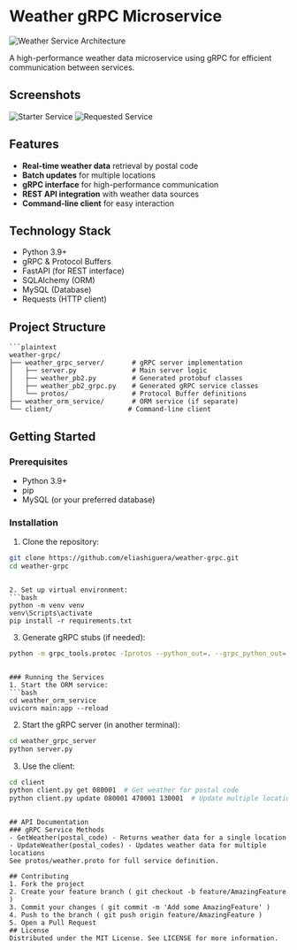 # Weather gRPC Microservice

![Weather Service Architecture](https://i.ibb.co/9HG9P78K/cli.jpg)

A high-performance weather data microservice using gRPC for efficient communication between services.

## Screenshots

![Starter Service](https://i.ibb.co/L4yWwsm/Captura-de-pantalla-2025-04-22-202924.png)
![Requested Service](https://i.ibb.co/1ffCBK4f/Captura-de-pantalla-2025-04-22-202857.png)

## Features

- **Real-time weather data** retrieval by postal code
- **Batch updates** for multiple locations
- **gRPC interface** for high-performance communication
- **REST API integration** with weather data sources
- **Command-line client** for easy interaction

## Technology Stack

- Python 3.9+
- gRPC & Protocol Buffers
- FastAPI (for REST interface)
- SQLAlchemy (ORM)
- MySQL (Database)
- Requests (HTTP client)

## Project Structure

 ```
```plaintext
weather-grpc/
├── weather_grpc_server/       # gRPC server implementation
│   ├── server.py              # Main server logic
│   ├── weather_pb2.py         # Generated protobuf classes
│   ├── weather_pb2_grpc.py    # Generated gRPC service classes
│   └── protos/                # Protocol Buffer definitions
├── weather_orm_service/       # ORM service (if separate)
└── client/                   # Command-line client
```

## Getting Started

### Prerequisites

- Python 3.9+
- pip
- MySQL (or your preferred database)

### Installation

1. Clone the repository:
```bash
git clone https://github.com/eliashiguera/weather-grpc.git
cd weather-grpc
 ```
```

2. Set up virtual environment:
```bash
python -m venv venv
venv\Scripts\activate
pip install -r requirements.txt
 ```

3. Generate gRPC stubs (if needed):
```bash
python -m grpc_tools.protoc -Iprotos --python_out=. --grpc_python_out=. protos/weather.proto
 ```
```

### Running the Services
1. Start the ORM service:
```bash
cd weather_orm_service
uvicorn main:app --reload
 ```

2. Start the gRPC server (in another terminal):
```bash
cd weather_grpc_server
python server.py
 ```

3. Use the client:
```bash
cd client
python client.py get 080001  # Get weather for postal code
python client.py update 080001 470001 130001  # Update multiple locations
 ```
```

## API Documentation
### gRPC Service Methods
- GetWeather(postal_code) - Returns weather data for a single location
- UpdateWeather(postal_codes) - Updates weather data for multiple locations
See protos/weather.proto for full service definition.

## Contributing
1. Fork the project
2. Create your feature branch ( git checkout -b feature/AmazingFeature )
3. Commit your changes ( git commit -m 'Add some AmazingFeature' )
4. Push to the branch ( git push origin feature/AmazingFeature )
5. Open a Pull Request
## License
Distributed under the MIT License. See LICENSE for more information.
